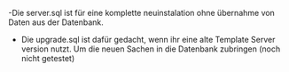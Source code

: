 -Die server.sql ist für eine komplette neuinstalation ohne übernahme von Daten aus der Datenbank.

- Die upgrade.sql ist dafür gedacht, wenn ihr eine alte Template Server version nutzt. Um die neuen Sachen in die Datenbank zubringen (noch nicht getestet)